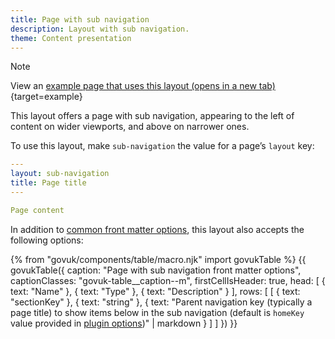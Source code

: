 ```yaml
---
title: Page with sub navigation
description: Layout with sub navigation.
theme: Content presentation
---
```


> [!NOTE]
> View an [example page that uses this layout (opens in a new tab)](/example/page-with-sub-navigation){target=example}

This layout offers a page with sub navigation, appearing to the left of content on wider viewports, and above on narrower ones.

To use this layout, make `sub-navigation` the value for a page’s `layout` key:

```yaml
---
layout: sub-navigation
title: Page title
---

Page content
```

In addition to [common front matter options](/layouts/front-matter-options), this layout also accepts the following options:

{% from "govuk/components/table/macro.njk" import govukTable %}
{{ govukTable({
  caption: "Page with sub navigation front matter options",
  captionClasses: "govuk-table__caption--m",
  firstCellIsHeader: true,
  head: [
    { text: "Name" },
    { text: "Type" },
    { text: "Description" }
  ],
  rows: [
    [
      { text: "sectionKey" },
      { text: "string" },
      { text: "Parent navigation key (typically a page title) to show items below in the sub navigation (default is `homeKey` value provided in [plugin options](/get-started/options))" | markdown }
    ]
  ]
}) }}
